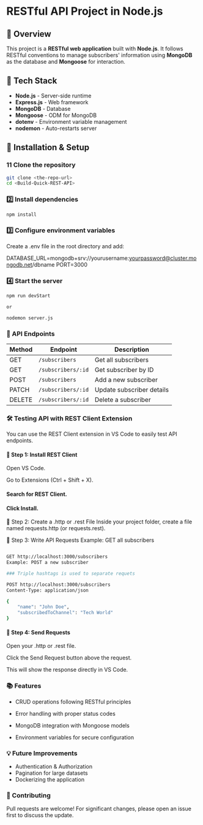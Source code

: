 # RESTful API Project in Node.js

## 📌 Overview
This project is a **RESTful web application** built with **Node.js**. It follows RESTful conventions to manage subscribers' information using **MongoDB** as the database and **Mongoose** for interaction.

## 🔧 Tech Stack
- **Node.js** - Server-side runtime  
- **Express.js** - Web framework  
- **MongoDB** - Database  
- **Mongoose** - ODM for MongoDB  
- **dotenv** - Environment variable management  
- **nodemon** - Auto-restarts server  

## 🚀 Installation & Setup
### 1️1 Clone the repository
```sh
git clone <the-repo-url>
cd <Build-Quick-REST-API>
```
### 2️⃣ Install dependencies
```sh
npm install
```
### 3️⃣ Configure environment variables
Create a .env file in the root directory and add:

DATABASE_URL=mongodb+srv://yourusername:yourpassword@cluster.mongodb.net/dbname
PORT=3000

### 4️⃣ Start the server
```sh
npm run devStart

or

nodemon server.js

```

### 📌 API Endpoints
| Method | Endpoint | Description |
|--------|---------|-------------|
| GET    | `/subscribers` | Get all subscribers |
| GET    | `/subscribers/:id` | Get subscriber by ID |
| POST   | `/subscribers` | Add a new subscriber |
| PATCH  | `/subscribers/:id` | Update subscriber details |
| DELETE | `/subscribers/:id` | Delete a subscriber |

### 🛠 Testing API with REST Client Extension
You can use the REST Client extension in VS Code to easily test API endpoints.

#### 📌 Step 1: Install REST Client
Open VS Code.

Go to Extensions (Ctrl + Shift + X).

#### Search for REST Client.

#### Click Install.

📌 Step 2: Create a .http or .rest File
Inside your project folder, create a file named requests.http (or requests.rest).

📌 Step 3: Write API Requests
Example: GET all subscribers
```sh

GET http://localhost:3000/subscribers
Example: POST a new subscriber

### Triple hashtags is used to separate requets

POST http://localhost:3000/subscribers
Content-Type: application/json

{
    "name": "John Doe",
    "subscribedToChannel": "Tech World"
}
```
#### 📌 Step 4: Send Requests
Open your .http or .rest file.

Click the Send Request button above the request.

This will show the response directly in VS Code.

### 📚 Features
* CRUD operations following RESTful principles

* Error handling with proper status codes

* MongoDB integration with Mongoose models

* Environment variables for secure configuration

### 💡 Future Improvements
* Authentication & Authorization
* Pagination for large datasets
* Dockerizing the application

### 🤝 Contributing
Pull requests are welcome! For significant changes, please open an issue first to discuss the update.